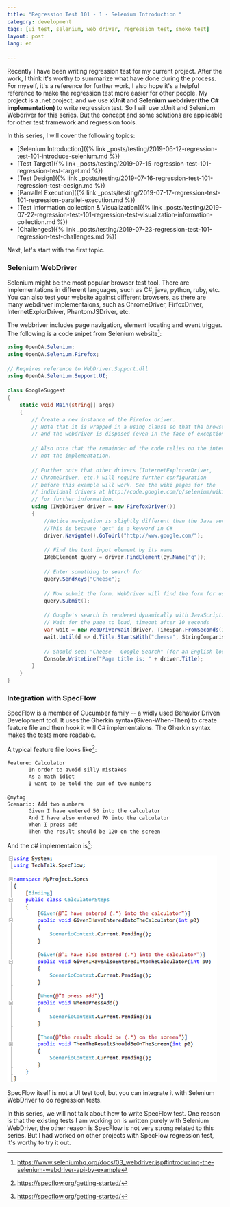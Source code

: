 ```yaml
---
title: "Regression Test 101 - 1 - Selenium Introduction "  
category: development  
tags: [ui test, selenium, web driver, regression test, smoke test]  
layout: post  
lang: en  

---
```


Recently I have been writing regression test for my current project. After the work, I think it's worthy to summarize what have done during the process. For myself, it's a reference for further work, I also hope it's a helpful reference to make the regression test more easier for other people. My project is a .net project, and we use **xUnit** and **Selenium webdriver(the C# implemantation)** to write regression test. So I will use xUnit and Selenium Webdriver for this series. But the concept and some solutions are applicable for other test framework and regression tools.

In this series, I will cover the following topics:


* [Selenium Introduction]({% link _posts/testing/2019-06-12-regression-test-101-introduce-selenium.md %})
* [Test Target]({% link _posts/testing/2019-07-15-regression-test-101-regression-test-target.md %})
* [Test Design]({% link _posts/testing/2019-07-16-regression-test-101-regression-test-design.md %})
* [Parrallel Execution]({% link _posts/testing/2019-07-17-regression-test-101-regression-parallel-execution.md %})
* [Test Information collection & Visualization]({% link _posts/testing/2019-07-22-regression-test-101-regression-test-visualization-information-collection.md %})
* [Challenges]({% link _posts/testing/2019-07-23-regression-test-101-regression-test-challenges.md %})


Next, let's start with the first topic.

### Selenium WebDriver

Selenium might be the most popular browser test tool. There are implementations in different languages, such as C#, java, python, ruby, etc. You can also test your website against different browsers, as there are many webdirver implementaions, such as ChromeDriver, FirfoxDriver, InternetExplorDriver, PhantomJSDriver, etc.

The webbriver includes page navigation, element locating and event trigger. The following is a code snipet from Selenium website[^1]:

```csharp
using OpenQA.Selenium;
using OpenQA.Selenium.Firefox;

// Requires reference to WebDriver.Support.dll
using OpenQA.Selenium.Support.UI;

class GoogleSuggest
{
    static void Main(string[] args)
    {
        // Create a new instance of the Firefox driver.
        // Note that it is wrapped in a using clause so that the browser is closed 
        // and the webdriver is disposed (even in the face of exceptions).

        // Also note that the remainder of the code relies on the interface, 
        // not the implementation.

        // Further note that other drivers (InternetExplorerDriver,
        // ChromeDriver, etc.) will require further configuration 
        // before this example will work. See the wiki pages for the
        // individual drivers at http://code.google.com/p/selenium/wiki
        // for further information.
        using (IWebDriver driver = new FirefoxDriver())
        {
            //Notice navigation is slightly different than the Java version
            //This is because 'get' is a keyword in C#
            driver.Navigate().GoToUrl("http://www.google.com/");
    
            // Find the text input element by its name
            IWebElement query = driver.FindElement(By.Name("q"));
    
            // Enter something to search for
            query.SendKeys("Cheese");
    
            // Now submit the form. WebDriver will find the form for us from the element
            query.Submit();
    
            // Google's search is rendered dynamically with JavaScript.
            // Wait for the page to load, timeout after 10 seconds
            var wait = new WebDriverWait(driver, TimeSpan.FromSeconds(10));
            wait.Until(d => d.Title.StartsWith("cheese", StringComparison.OrdinalIgnoreCase));
    
            // Should see: "Cheese - Google Search" (for an English locale)
            Console.WriteLine("Page title is: " + driver.Title);
        }
    }
}
```

[^1]: https://www.seleniumhq.org/docs/03_webdriver.jsp#introducing-the-selenium-webdriver-api-by-example

### Integration with SpecFlow

SpecFlow is a member of Cucumber family -- a widly used Behavior Driven Development tool. It uses the Gherkin syntax(Given-When-Then) to create feature file and then hook it will C# implementaions. The Gherkin syntax makes the tests more readable.

A typical feature file looks like[^2]:

```gherkin
Feature: Calculator
       In order to avoid silly mistakes
       As a math idiot
       I want to be told the sum of two numbers

@mytag
Scenario: Add two numbers
       Given I have entered 50 into the calculator
       And I have also entered 70 into the calculator
       When I press add
       Then the result should be 120 on the screen
```

[^2]: https://specflow.org/getting-started/

And the c# implementaion is[^2]: 

![image](/assets/images/specflow-example.png)

SpecFlow itself is not a UI test tool, but you can integrate it with Selenium WebDriver to do regression tests. 

In this series, we will not talk about how to write SpecFlow test. One reason is that the existing tests I am working on is written purely with Selenium WebDriver, the other reason is SpecFlow is not very strong related to this series. But I had worked on other projects with SpecFlow regression test, it's worthy to try it out.

